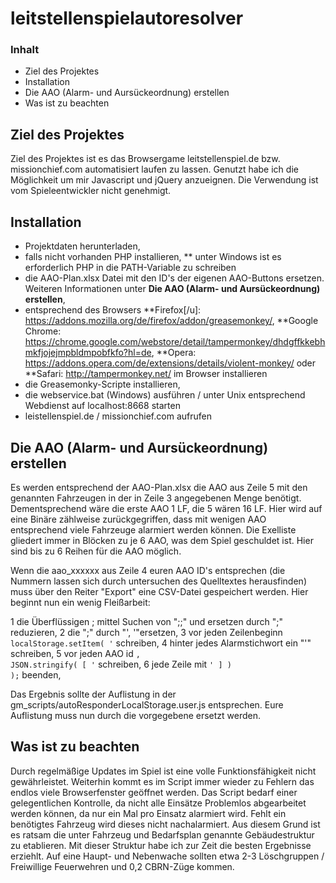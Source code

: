 # leitstellenspielautoresolver

### Inhalt
* Ziel des Projektes
* Installation
* Die AAO (Alarm- und Aursückeordnung) erstellen
* Was ist zu beachten

## Ziel des Projektes
Ziel des Projektes ist es das Browsergame leitstellenspiel.de bzw. missionchief.com automatisiert laufen zu lassen. Genutzt habe ich die Möglichkeit um mir Javascript und jQuery anzueignen.
Die Verwendung ist vom Spieleentwickler nicht genehmigt.

## Installation
* Projektdaten herunterladen,
* falls nicht vorhanden PHP installieren,
** unter Windows ist es erforderlich PHP in die PATH-Variable zu schreiben
* die AAO-Plan.xlsx Datei mit den ID's der eigenen AAO-Buttons ersetzen. Weiteren Informationen unter **Die AAO (Alarm- und Aursückeordnung) erstellen**,
* entsprechend des Browsers
**Firefox[/u]: https://addons.mozilla.org/de/firefox/addon/greasemonkey/,
**Google Chrome: https://chrome.google.com/webstore/detail/tampermonkey/dhdgffkkebhmkfjojejmpbldmpobfkfo?hl=de,
**Opera: https://addons.opera.com/de/extensions/details/violent-monkey/ oder
**Safari: http://tampermonkey.net/ im Browser installieren
* die Greasemonky-Scripte installieren,
* die webservice.bat (Windows) ausführen / unter Unix entsprechend Webdienst auf localhost:8668 starten
* leistellenspiel.de / missionchief.com aufrufen

## Die AAO (Alarm- und Aursückeordnung) erstellen
Es werden entsprechend der AAO-Plan.xlsx die AAO aus Zeile 5 mit den genannten Fahrzeugen in der in Zeile 3 angegebenen Menge benötigt. Dementsprechend wäre die erste AAO 1 LF, die 5 wären 16 LF.
Hier wird auf eine Binäre zählweise zurückgegriffen, dass mit wenigen AAO entsprechend viele Fahrzeuge alarmiert werden können. Die Exelliste gliedert immer in Blöcken zu je 6 AAO, was dem Spiel
geschuldet ist. Hier sind bis zu 6 Reihen für die AAO möglich.

Wenn die aao_xxxxxx aus Zeile 4 euren AAO ID's entsprechen (die Nummern lassen sich durch untersuchen des Quelltextes herausfinden) muss über den Reiter "Export" eine CSV-Datei gespeichert werden.
Hier beginnt nun ein wenig Fleißarbeit:

1 die Überflüssigen ; mittel Suchen von ";;" und ersetzen durch ";" reduzieren,
2 die ";" durch "', '"ersetzen,
3 vor jeden Zeilenbeginn <code>localStorage.setItem( '</code> schreiben,
4 hinter jedes Alarmstichwort ein "'" schreiben,
5 vor jeden AAO id <code>, JSON.stringify( [ '</code> schreiben,
6 jede Zeile mit <code>' ] ) );</code> beenden,

Das Ergebnis sollte der Auflistung in der gm_scripts/autoResponderLocalStorage.user.js entsprechen. Eure Auflistung muss nun durch die vorgegebene ersetzt werden.


## Was ist zu beachten
Durch regelmäßige Updates im Spiel ist eine volle Funktionsfähigkeit nicht gewährleistet. Weiterhin kommt es im Script immer wieder zu Fehlern das endlos viele Browserfenster geöffnet werden.
Das Script bedarf einer gelegentlichen Kontrolle, da nicht alle Einsätze Problemlos abgearbeitet werden können, da nur ein Mal pro Einsatz alarmiert wird. Fehlt ein benötigtes Fahrzeug wird dieses nicht nachalarmiert.
Aus diesem Grund ist es ratsam  die unter Fahrzeug und Bedarfsplan genannte Gebäudestruktur zu etablieren. Mit dieser Struktur habe ich zur Zeit die besten Ergebnisse erziehlt.
Auf eine Haupt- und Nebenwache sollten etwa 2-3 Löschgruppen / Freiwillige Feuerwehren und 0,2 CBRN-Züge kommen.

